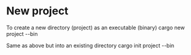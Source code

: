 # New project
To create a new directory (project) as an executable (binary)
    cargo new project --bin

Same as above but into an existing directory
    cargo init project --bin
